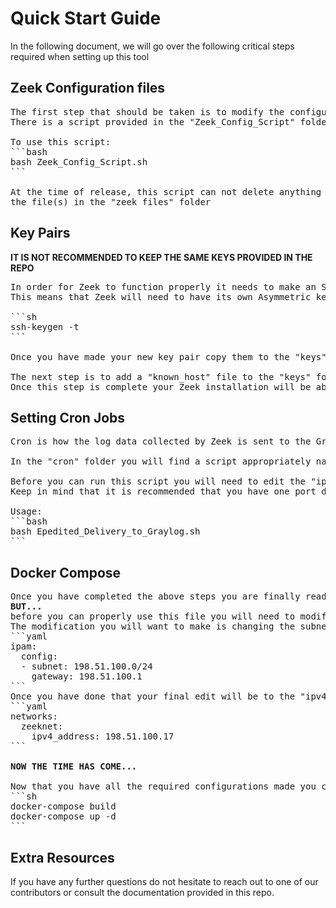# Quick Start Guide
In the following document, we will go over the following critical steps required when setting up this tool

## Zeek Configuration files
<pre>
The first step that should be taken is to modify the configuration files for Zeek accordingly to fit your needs
There is a script provided in the "Zeek_Config_Script" folder that once run it will take you through the setup process for each config file

To use this script:
```bash
bash Zeek_Config_Script.sh
```

At the time of release, this script can not delete anything from these files and if you need to remove something you can do so by editing
the file(s) in the "zeek_files" folder
</pre>

## Key Pairs
<b>IT IS NOT RECOMMENDED TO KEEP THE SAME KEYS PROVIDED IN THE REPO</b> 
<pre>
In order for Zeek to function properly it needs to make an SSH connection with each of the workers in the network.
This means that Zeek will need to have its own Asymmetric key pair.

```sh
ssh-keygen -t <algorithm of choice>
```

Once you have made your new key pair copy them to the "keys" folder and ensure that each worker has a copy of the public key

The next step is to add a "known_host" file to the "keys" folder this "known_host" file needs to have the key fingerprints of each of the devices you plan to monitor using Zeek
Once this step is complete your Zeek installation will be able to seamlessly communicate between all the worker nodes on your network
</pre>

## Setting Cron Jobs
<pre>
Cron is how the log data collected by Zeek is sent to the Graylog server.

In the "cron" folder you will find a script appropriately named "Expedited_Delivery_to_Graylog.sh". This script will take the contents of a given log file and send it directly to Graylog.

Before you can run this script you will need to edit the "ip_address" variable to be the Graylog server's address and you may also want to add different cron jobs, following one of the examples provided in the script. 
Keep in mind that it is recommended that you have one port dedicated to each log you want to send to Graylog to prevent any congestion. Thus meaning you may need to open up more ports on the Graylog server.

Usage:
```bash
bash Epedited_Delivery_to_Graylog.sh
```
</pre>

## Docker Compose
<pre>
Once you have completed the above steps you are finally ready to boot up the Zeek container using the provided Docker-compose file.
<b>BUT...</b>
before you can properly use this file you will need to modify the "docker-compose.yml" file.
The modification you will want to make is changing the subnet and gateway values to the ones that match your network.
```yaml
ipam:
  config:
  - subnet: 198.51.100.0/24
    gateway: 198.51.100.1
```
Once you have done that your final edit will be to the "ipv4_address" assigned to the Zeek container
```yaml
networks:
  zeeknet:
    ipv4_address: 198.51.100.17
```

<b>NOW THE TIME HAS COME...</b>

Now that you have all the required configurations made you can finally start the container by running the following command:
```sh
docker-compose build
docker-compose up -d
```
</pre>

## Extra Resources
If you have any further questions do not hesitate to reach out to one of our contributors or consult the documentation provided in this repo.

